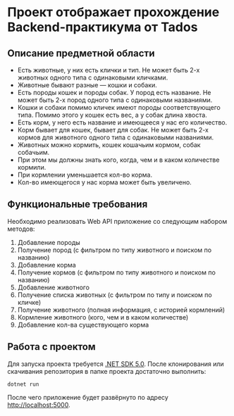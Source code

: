 Проект отображает прохождение Backend-практикума от Tados
==========================

Описание предметной области
---------------------------

- Есть животные, у них есть клички и тип. Не может быть 2-х животных одного типа с одинаковыми кличками.
- Животные бывают разные — кошки и собаки.
- Есть породы кошек и породы собак. У пород есть название. Не может быть 2-х пород одного типа с одинаковыми названиями.
- Кошки и собаки помимо кличек имеют породы соответствующего типа.
Помимо этого у кошек есть вес, а у собак длина хвоста.
- Есть корм, у него есть название и имеющееся у нас его количество.
- Корм бывает для кошек, бывает для собак. Не может быть 2-х кормов для животного одного типа с одинаковыми названиями.
- Животных можно кормить, кошек кошачьим кормом, собак собачьим.
- При этом мы должны знать кого, когда, чем и в каком количестве кормили.
- При кормлении уменьшается кол-во корма.
- Кол-во имеющегося у нас корма может быть увеличено.

Функциональные требования
-------------------------

Необходимо реализовать Web API приложение со следующим набором методов:
1. Добавление породы
2. Получение пород (с фильтром по типу животного и поиском по названию)
3. Добавление корма
4. Получение кормов (с фильтром по типу животного и поиском по названию)
5. Добавление животного
6. Получение списка животных (с фильтром по типу и поиском по кличке)
7. Получение животного (полная информация, с историей кормлений)
8. Кормление животного (кого, чем и в каком количестве)
9. Добавление кол-ва существующего корма

Работа с проектом
-----------------

Для запуска проекта требуется [.NET SDK 5.0](https://dotnet.microsoft.com/download/dotnet/5.0).
После клонирования или скачивания репозитория в папке проекта достаточно выполнить:

```dotnet run```

После чего приложение будет развёрнуто по адресу [http://localhost:5000](http://localhost:5000).

